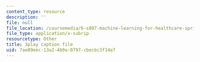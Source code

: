 ```yaml
---
content_type: resource
description: ''
file: null
file_location: /coursemedia/6-s897-machine-learning-for-healthcare-spring-2019/7ae09eec13a24b9a0797cbecbc3f14e7_zYgkr0KfWM0.srt
file_type: application/x-subrip
resourcetype: Other
title: 3play caption file
uid: 7ae09eec-13a2-4b9a-0797-cbecbc3f14e7
---
```

